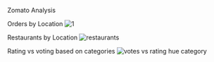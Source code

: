Zomato Analysis

Orders by Location
![1](https://github.com/bhanukart/Zomato-Analysis/assets/21053943/b2a989b1-d4a1-45da-9947-f1cf84b3084b)

Restaurants by Location
![restaurants](https://github.com/bhanukart/Zomato-Analysis/assets/21053943/866aeeab-ab6c-4ac9-9cc8-20214e66bd49)

Rating vs voting based on categories
![votes vs rating hue category](https://github.com/bhanukart/Zomato-Analysis/assets/21053943/5047cd63-8048-4003-b187-88502fcd7d2e)
